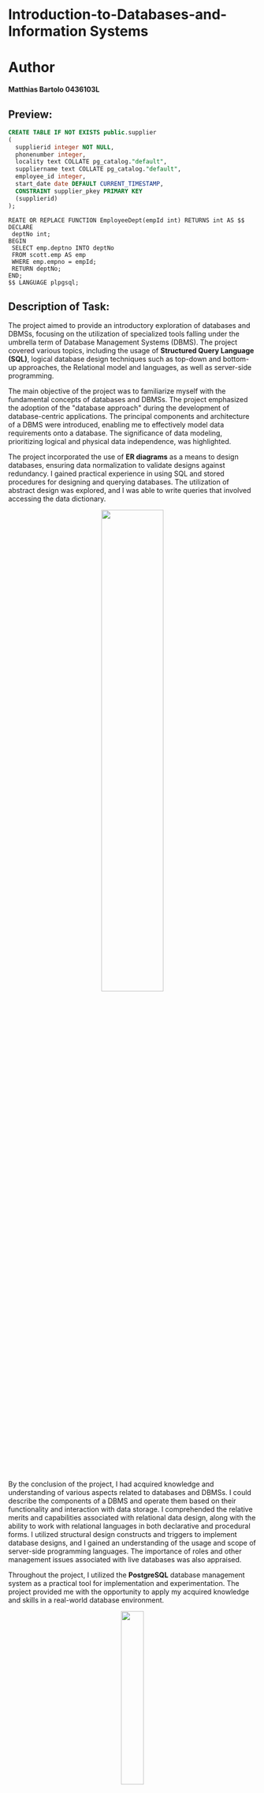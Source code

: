 # Introduction-to-Databases-and-Information Systems
 
# Author
**Matthias Bartolo 0436103L**

## Preview:
```sql
CREATE TABLE IF NOT EXISTS public.supplier 
( 
  supplierid integer NOT NULL, 
  phonenumber integer, 
  locality text COLLATE pg_catalog."default", 
  suppliername text COLLATE pg_catalog."default", 
  employee_id integer, 
  start_date date DEFAULT CURRENT_TIMESTAMP, 
  CONSTRAINT supplier_pkey PRIMARY KEY 
  (supplierid) 
);
```

```plpgsql
REATE OR REPLACE FUNCTION EmployeeDept(empId int) RETURNS int AS $$
DECLARE
 deptNo int;
BEGIN
 SELECT emp.deptno INTO deptNo
 FROM scott.emp AS emp
 WHERE emp.empno = empId;
 RETURN deptNo;
END;
$$ LANGUAGE plpgsql;
```

## Description of Task:
The project aimed to provide an introductory exploration of databases and DBMSs, focusing on the utilization of specialized tools falling under the umbrella term of Database Management Systems (DBMS). The project covered various topics, including the usage of **Structured Query Language (SQL)**, logical database design techniques such as top-down and bottom-up approaches, the Relational model and languages, as well as server-side programming.

The main objective of the project was to familiarize myself with the fundamental concepts of databases and DBMSs. The project emphasized the adoption of the "database approach" during the development of database-centric applications. The principal components and architecture of a DBMS were introduced, enabling me to effectively model data requirements onto a database. The significance of data modeling, prioritizing logical and physical data independence, was highlighted.

The project incorporated the use of **ER diagrams** as a means to design databases, ensuring data normalization to validate designs against redundancy. I gained practical experience in using SQL and stored procedures for designing and querying databases. The utilization of abstract design was explored, and I was able to write queries that involved accessing the data dictionary.

<p align='center'>
  <img src="https://github.com/mbar0075/Introduction-to-Databases-and-Information-Systems/assets/103250564/01826f1c-9516-4b25-9d63-3c10e7778c9c" style="display: block; margin: 0 auto; width: 50%; height: auto;">
</p>

By the conclusion of the project, I had acquired knowledge and understanding of various aspects related to databases and DBMSs. I could describe the components of a DBMS and operate them based on their functionality and interaction with data storage. I comprehended the relative merits and capabilities associated with relational data design, along with the ability to work with relational languages in both declarative and procedural forms. I utilized structural design constructs and triggers to implement database designs, and I gained an understanding of the usage and scope of server-side programming languages. The importance of roles and other management issues associated with live databases was also appraised.

Throughout the project, I utilized the **PostgreSQL** database management system as a practical tool for implementation and experimentation. The project provided me with the opportunity to apply my acquired knowledge and skills in a real-world database environment.

<p align='center'>
  <img src="https://github.com/mbar0075/Introduction-to-Databases-and-Information-Systems/assets/103250564/e9febddd-f1de-4517-b16f-50554c63502a" style="display: block; margin: 0 auto; width: 30%; height: auto;">
</p>


## Deliverables:
The repository includes:<br />
Databases Assignment Documentation<br />

